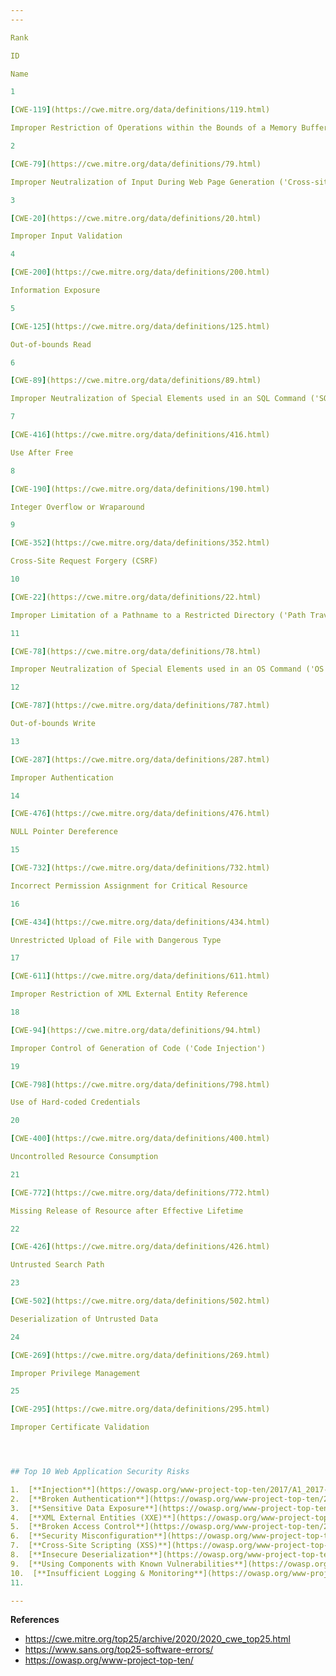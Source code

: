 ```yaml
---
---

Rank

ID

Name

1

[CWE-119](https://cwe.mitre.org/data/definitions/119.html)

Improper Restriction of Operations within the Bounds of a Memory Buffer

2

[CWE-79](https://cwe.mitre.org/data/definitions/79.html)

Improper Neutralization of Input During Web Page Generation ('Cross-site Scripting')

3

[CWE-20](https://cwe.mitre.org/data/definitions/20.html)

Improper Input Validation

4

[CWE-200](https://cwe.mitre.org/data/definitions/200.html)

Information Exposure

5

[CWE-125](https://cwe.mitre.org/data/definitions/125.html)

Out-of-bounds Read

6

[CWE-89](https://cwe.mitre.org/data/definitions/89.html)

Improper Neutralization of Special Elements used in an SQL Command ('SQL Injection')

7

[CWE-416](https://cwe.mitre.org/data/definitions/416.html)

Use After Free

8

[CWE-190](https://cwe.mitre.org/data/definitions/190.html)

Integer Overflow or Wraparound

9

[CWE-352](https://cwe.mitre.org/data/definitions/352.html)

Cross-Site Request Forgery (CSRF)

10

[CWE-22](https://cwe.mitre.org/data/definitions/22.html)

Improper Limitation of a Pathname to a Restricted Directory ('Path Traversal')

11

[CWE-78](https://cwe.mitre.org/data/definitions/78.html)

Improper Neutralization of Special Elements used in an OS Command ('OS Command Injection')

12

[CWE-787](https://cwe.mitre.org/data/definitions/787.html)

Out-of-bounds Write

13

[CWE-287](https://cwe.mitre.org/data/definitions/287.html)

Improper Authentication

14

[CWE-476](https://cwe.mitre.org/data/definitions/476.html)

NULL Pointer Dereference

15

[CWE-732](https://cwe.mitre.org/data/definitions/732.html)

Incorrect Permission Assignment for Critical Resource

16

[CWE-434](https://cwe.mitre.org/data/definitions/434.html)

Unrestricted Upload of File with Dangerous Type

17

[CWE-611](https://cwe.mitre.org/data/definitions/611.html)

Improper Restriction of XML External Entity Reference

18

[CWE-94](https://cwe.mitre.org/data/definitions/94.html)

Improper Control of Generation of Code ('Code Injection')

19

[CWE-798](https://cwe.mitre.org/data/definitions/798.html)

Use of Hard-coded Credentials

20

[CWE-400](https://cwe.mitre.org/data/definitions/400.html)

Uncontrolled Resource Consumption

21

[CWE-772](https://cwe.mitre.org/data/definitions/772.html)

Missing Release of Resource after Effective Lifetime

22

[CWE-426](https://cwe.mitre.org/data/definitions/426.html)

Untrusted Search Path

23

[CWE-502](https://cwe.mitre.org/data/definitions/502.html)

Deserialization of Untrusted Data

24

[CWE-269](https://cwe.mitre.org/data/definitions/269.html)

Improper Privilege Management

25

[CWE-295](https://cwe.mitre.org/data/definitions/295.html)

Improper Certificate Validation




## Top 10 Web Application Security Risks

1.  [**Injection**](https://owasp.org/www-project-top-ten/2017/A1_2017-Injection). Injection flaws, such as SQL, NoSQL, OS, and LDAP injection, occur when untrusted data is sent to an interpreter as part of a command or query. The attacker’s hostile data can trick the interpreter into executing unintended commands or accessing data without proper authorization.
2.  [**Broken Authentication**](https://owasp.org/www-project-top-ten/2017/A2_2017-Broken_Authentication). Application functions related to authentication and session management are often implemented incorrectly, allowing attackers to compromise passwords, keys, or session tokens, or to exploit other implementation flaws to assume other users’ identities temporarily or permanently.
3.  [**Sensitive Data Exposure**](https://owasp.org/www-project-top-ten/2017/A3_2017-Sensitive_Data_Exposure). Many web applications and APIs do not properly protect sensitive data, such as financial, healthcare, and PII. Attackers may steal or modify such weakly protected data to conduct credit card fraud, identity theft, or other crimes. Sensitive data may be compromised without extra protection, such as encryption at rest or in transit, and requires special precautions when exchanged with the browser.
4.  [**XML External Entities (XXE)**](https://owasp.org/www-project-top-ten/2017/A4_2017-XML_External_Entities_(XXE)). Many older or poorly configured XML processors evaluate external entity references within XML documents. External entities can be used to disclose internal files using the file URI handler, internal file shares, internal port scanning, remote code execution, and denial of service attacks.
5.  [**Broken Access Control**](https://owasp.org/www-project-top-ten/2017/A5_2017-Broken_Access_Control). Restrictions on what authenticated users are allowed to do are often not properly enforced. Attackers can exploit these flaws to access unauthorized functionality and/or data, such as access other users’ accounts, view sensitive files, modify other users’ data, change access rights, etc.
6.  [**Security Misconfiguration**](https://owasp.org/www-project-top-ten/2017/A6_2017-Security_Misconfiguration). Security misconfiguration is the most commonly seen issue. This is commonly a result of insecure default configurations, incomplete or ad hoc configurations, open cloud storage, misconfigured HTTP headers, and verbose error messages containing sensitive information. Not only must all operating systems, frameworks, libraries, and applications be securely configured, but they must be patched/upgraded in a timely fashion.
7.  [**Cross-Site Scripting (XSS)**](https://owasp.org/www-project-top-ten/2017/A7_2017-Cross-Site_Scripting_(XSS)). XSS flaws occur whenever an application includes untrusted data in a new web page without proper validation or escaping, or updates an existing web page with user-supplied data using a browser API that can create HTML or JavaScript. XSS allows attackers to execute scripts in the victim’s browser which can hijack user sessions, deface web sites, or redirect the user to malicious sites.
8.  [**Insecure Deserialization**](https://owasp.org/www-project-top-ten/2017/A8_2017-Insecure_Deserialization). Insecure deserialization often leads to remote code execution. Even if deserialization flaws do not result in remote code execution, they can be used to perform attacks, including replay attacks, injection attacks, and privilege escalation attacks.
9.  [**Using Components with Known Vulnerabilities**](https://owasp.org/www-project-top-ten/2017/A9_2017-Using_Components_with_Known_Vulnerabilities). Components, such as libraries, frameworks, and other software modules, run with the same privileges as the application. If a vulnerable component is exploited, such an attack can facilitate serious data loss or server takeover. Applications and APIs using components with known vulnerabilities may undermine application defenses and enable various attacks and impacts.
10.  [**Insufficient Logging & Monitoring**](https://owasp.org/www-project-top-ten/2017/A10_2017-Insufficient_Logging%2526Monitoring). Insufficient logging and monitoring, coupled with missing or ineffective integration with incident response, allows attackers to further attack systems, maintain persistence, pivot to more systems, and tamper, extract, or destroy data. Most breach studies show time to detect a breach is over 200 days, typically detected by external parties rather than internal processes or monitoring.
11.  

---
```

**References**
* https://cwe.mitre.org/top25/archive/2020/2020_cwe_top25.html
* https://www.sans.org/top25-software-errors/
* https://owasp.org/www-project-top-ten/